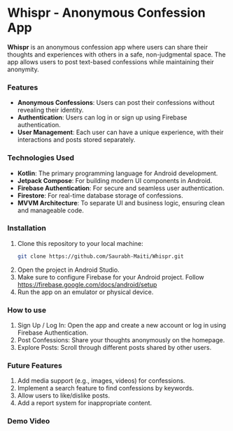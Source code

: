 # Whispr - Anonymous Confession App

**Whispr** is an anonymous confession app where users can share their thoughts and experiences with others in a safe, non-judgmental space. The app allows users to post text-based confessions while maintaining their anonymity.

### Features

- **Anonymous Confessions**: Users can post their confessions without revealing their identity.
- **Authentication**: Users can log in or sign up using Firebase authentication.
- **User Management**: Each user can have a unique experience, with their interactions and posts stored separately.
  
### Technologies Used

- **Kotlin**: The primary programming language for Android development.
- **Jetpack Compose**: For building modern UI components in Android.
- **Firebase Authentication**: For secure and seamless user authentication.
- **Firestore**: For real-time database storage of confessions.
- **MVVM Architecture**: To separate UI and business logic, ensuring clean and manageable code.

### Installation

1. Clone this repository to your local machine:
   ```bash
   git clone https://github.com/Saurabh-Maiti/Whispr.git
2. Open the project in Android Studio.
3. Make sure to configure Firebase for your Android project. Follow <link>https://firebase.google.com/docs/android/setup
4. Run the app on an emulator or physical device.
   
### How to use
1. Sign Up / Log In: Open the app and create a new account or log in using Firebase Authentication.
2. Post Confessions: Share your thoughts anonymously on the homepage.
3. Explore Posts: Scroll through different posts shared by other users.

### Future Features
1. Add media support (e.g., images, videos) for confessions.
2. Implement a search feature to find confessions by keywords.
3. Allow users to like/dislike posts.
4. Add a report system for inappropriate content.
   
### Demo Video


